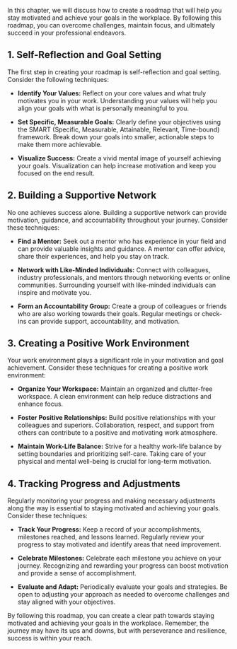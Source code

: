
In this chapter, we will discuss how to create a roadmap that will help you stay motivated and achieve your goals in the workplace. By following this roadmap, you can overcome challenges, maintain focus, and ultimately succeed in your professional endeavors.

## 1\. Self-Reflection and Goal Setting

The first step in creating your roadmap is self-reflection and goal setting. Consider the following techniques:

- **Identify Your Values:** Reflect on your core values and what truly motivates you in your work. Understanding your values will help you align your goals with what is personally meaningful to you.
    
- **Set Specific, Measurable Goals:** Clearly define your objectives using the SMART (Specific, Measurable, Attainable, Relevant, Time-bound) framework. Break down your goals into smaller, actionable steps to make them more achievable.
    
- **Visualize Success:** Create a vivid mental image of yourself achieving your goals. Visualization can help increase motivation and keep you focused on the end result.
    

## 2\. Building a Supportive Network

No one achieves success alone. Building a supportive network can provide motivation, guidance, and accountability throughout your journey. Consider these techniques:

- **Find a Mentor:** Seek out a mentor who has experience in your field and can provide valuable insights and guidance. A mentor can offer advice, share their experiences, and help you stay on track.
    
- **Network with Like-Minded Individuals:** Connect with colleagues, industry professionals, and mentors through networking events or online communities. Surrounding yourself with like-minded individuals can inspire and motivate you.
    
- **Form an Accountability Group:** Create a group of colleagues or friends who are also working towards their goals. Regular meetings or check-ins can provide support, accountability, and motivation.
    

## 3\. Creating a Positive Work Environment

Your work environment plays a significant role in your motivation and goal achievement. Consider these techniques for creating a positive work environment:

- **Organize Your Workspace:** Maintain an organized and clutter-free workspace. A clean environment can help reduce distractions and enhance focus.
    
- **Foster Positive Relationships:** Build positive relationships with your colleagues and superiors. Collaboration, respect, and support from others can contribute to a positive and motivating work atmosphere.
    
- **Maintain Work-Life Balance:** Strive for a healthy work-life balance by setting boundaries and prioritizing self-care. Taking care of your physical and mental well-being is crucial for long-term motivation.
    

## 4\. Tracking Progress and Adjustments

Regularly monitoring your progress and making necessary adjustments along the way is essential to staying motivated and achieving your goals. Consider these techniques:

- **Track Your Progress:** Keep a record of your accomplishments, milestones reached, and lessons learned. Regularly review your progress to stay motivated and identify areas that need improvement.
    
- **Celebrate Milestones:** Celebrate each milestone you achieve on your journey. Recognizing and rewarding your progress can boost motivation and provide a sense of accomplishment.
    
- **Evaluate and Adapt:** Periodically evaluate your goals and strategies. Be open to adjusting your approach as needed to overcome challenges and stay aligned with your objectives.
    

By following this roadmap, you can create a clear path towards staying motivated and achieving your goals in the workplace. Remember, the journey may have its ups and downs, but with perseverance and resilience, success is within your reach.
